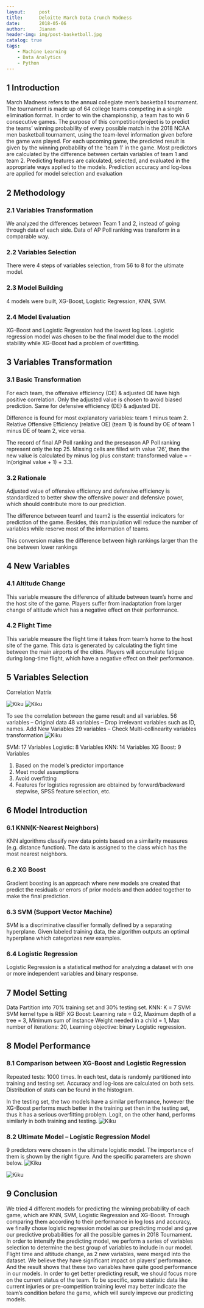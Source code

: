 ```yaml
---
layout:     post
title:      Deloitte March Data Crunch Madness
date:       2018-05-06
author:     Jianan
header-img: img/post-basketball.jpg
catalog: true
tags:
    - Machine Learning
    - Data Analytics
    - Python
---
```


## 1 Introduction
March Madness refers to the annual collegiate men’s basketball tournament. The tournament is made up of 64 college teams competing in a single elimination format. In order to win the championship, a team has to win 6 consecutive games. The purpose of this competition/project is to predict the teams’ winning probability of every possible match in the 2018 NCAA men basketball tournament, using the team-level information given before the game was played. For each upcoming game, the predicted result is given by the winning probability of the ‘team 1’ in the game. Most predictors are calculated by the difference between certain variables of team 1 and team 2. Predicting features are calculated, selected, and evaluated in the appropriate ways applied to the models. Prediction accuracy and log-loss are applied for model selection and evaluation

## 2 Methodology
### 2.1 Variables Transformation
We analyzed the differences between Team 1 and 2, instead of going through data of each side. Data of AP Poll ranking was transform in a comparable way.
### 2.2 Variables Selection
There were 4 steps of variables selection, from 56 to 8 for the ultimate model.
### 2.3 Model Building
4 models were built, XG-Boost, Logistic Regression, KNN, SVM.
### 2.4 Model Evaluation
XG-Boost and Logistic Regression had the lowest log loss. Logistic regression model was chosen to be the final model due to the model stability while XG-Boost had a problem of overfitting.

## 3 Variables Transformation
### 3.1 Basic Transformation
For each team, the offensive efficiency (OE) & adjusted OE have high positive correlation. Only the adjusted value is chosen to avoid biased prediction. Same for defensive efficiency (DE) & adjusted DE.

Difference is found for most explanatory variables: team 1 minus team 2. Relative Offensive Efficiency (relative OE) (team 1) is found by OE of team 1 minus DE of team 2, vice versa.

The record of final AP Poll ranking and the preseason AP Poll ranking represent only the top 25. Missing cells are filled with value ‘26’, then the new value is calculated by minus log plus constant: transformed value = -ln(original value + 1) + 3.3.
### 3.2 Rationale
Adjusted value of offensive efficiency and defensive efficiency is standardized to better show the offensive power and defensive power, which should contribute more to our prediction.

The difference between team1 and team2 is the essential indicators for prediction of the game. Besides, this manipulation will reduce the number of variables while reserve most of the information of teams.

This conversion makes the difference between high rankings larger than the one between lower rankings
## 4 New Variables
### 4.1 Altitude Change
This variable measure the difference of altitude between team’s home and the host site of the game. Players suffer from inadaptation from larger change of altitude which has a negative effect on their performance.
### 4.2 Flight Time
This variable measure the flight time it takes from team’s home to the host site of the game. This data is generated by calculating the fight time between the main airports of the cities. Players will accumulate fatigue during long-time flight, which have a negative effect on their performance.

## 5 Variables Selection
Correlation Matrix

![Kiku](https://github.com/StellaLii/MarkDown-Photos/blob/master/March/1.png)
![Kiku](https://github.com/StellaLii/MarkDown-Photos/blob/master/March/2.png)

To see the correlation between the game result and all variables. 56 variables – Original data 48 variables – Drop irrelevant variables such as ID, names. Add New Variables 29 variables – Check Multi-collinearity variables transformation
![Kiku](https://github.com/StellaLii/MarkDown-Photos/blob/master/March/3.png)

SVM: 17 Variables Logistic: 8 Variables KNN: 14 Variables XG Boost: 9 Variables

1. Based on the model’s predictor importance
2. Meet model assumptions
3. Avoid overfitting
4. Features for logistics regression are obtained by forward/backward stepwise, SPSS feature selection, etc.

## 6 Model Introduction
### 6.1 KNN(K-Nearest Neighbors)
KNN algorithms classify new data points based on a similarity measures (e.g. distance function). The data is assigned to the class which has the most nearest neighbors.

### 6.2 XG Boost
Gradient boosting is an approach where new models are created that predict the residuals or errors of prior models and then added together to make the final prediction.

### 6.3 SVM (Support Vector Machine)
SVM is a discriminative classifier formally defined by a separating hyperplane. Given labeled training data, the algorithm outputs an optimal hyperplane which categorizes new examples.

### 6.4 Logistic Regression
Logistic Regression is a statistical method for analyzing a dataset with one or more independent variables and binary response.

## 7 Model Setting
Data Partition into 70% training set and 30% testing set. KNN: K = 7 SVM: SVM kernel type is RBF XG Boost: Learning rate = 0.2, Maximum depth of a tree = 3, Minimum sum of instance Weight needed in a child = 1, Max number of iterations: 20, Learning objective: binary Logistic regression.

## 8 Model Performance
### 8.1 Comparison between XG-Boost and Logistic Regression
Repeated tests: 1000 times. In each test, data is randomly partitioned into training and testing set. Accuracy and log-loss are calculated on both sets. Distribution of stats can be found in the histogram.

In the testing set, the two models have a similar performance, however the XG-Boost performs much better in the training set then in the testing set, thus it has a serious overfitting problem. Logit, on the other hand, performs similarly in both training and testing.
![Kiku](https://github.com/StellaLii/MarkDown-Photos/blob/master/March/4.png)

### 8.2 Ultimate Model – Logistic Regression Model
9 predictors were chosen in the ultimate logistic model. The importance of them is shown by the right figure. And the specific parameters are shown below.
![Kiku](https://github.com/StellaLii/MarkDown-Photos/blob/master/March/7.jpg)

![Kiku](https://github.com/StellaLii/MarkDown-Photos/blob/master/March/8.png)

## 9 Conclusion
We tried 4 different models for predicting the winning probability of each game, which are KNN, SVM, Logistic Regression and XG-Boost. Through comparing them according to their performance in log loss and accuracy, we finally chose logistic regression model as our predicting model and gave our predictive probabilities for all the possible games in 2018 Tournament. In order to intensify the predicting model, we perform a series of variables selection to determine the best group of variables to include in our model. Flight time and altitude change, as 2 new variables, were merged into the dataset. We believe they have significant impact on players’ performance. And the result shows that these two variables have quite good performance in our models. In order to get better predicting result, we should focus more on the current status of the team. To be specific, some statistic data like current injuries or pre-competition training level may better indicate the team’s condition before the game, which will surely improve our predicting models.

